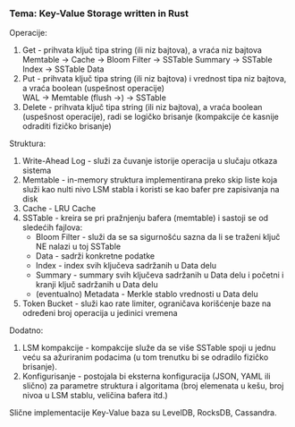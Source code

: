 ### Tema: Key-Value Storage written in Rust

Operacije:
1. Get - prihvata ključ tipa string (ili niz bajtova), a vraća niz bajtova  
Memtable -> Cache -> Bloom Filter -> SSTable Summary -> SSTable Index -> SSTable Data 
2. Put - prihvata ključ tipa string (ili niz bajtova) i vrednost tipa niz bajtova, a vraća boolean (uspešnost operacije)  
WAL -> Memtable (flush ->) -> SSTable
3. Delete - prihvata ključ tipa string (ili niz bajtova), a vraća boolean (uspešnost operacije), radi se logičko brisanje (kompakcije će kasnije odraditi fizičko brisanje)

Struktura:
1. Write-Ahead Log - služi za čuvanje istorije operacija u slučaju otkaza sistema
2. Memtable - in-memory struktura implementirana preko skip liste koja služi kao nulti nivo LSM stabla i koristi se kao bafer pre zapisivanja na disk
3. Cache - LRU Cache
4. SSTable - kreira se pri pražnjenju bafera (memtable) i sastoji se od sledećih fajlova:
    - Bloom Filter - služi da se sa sigurnošću sazna da li se traženi ključ NE nalazi u toj SSTable
    - Data - sadrži konkretne podatke
    - Index - index svih ključeva sadržanih u Data delu
    - Summary - summary svih ključeva sadržanih u Data delu i početni i kranji ključ sadržanih u Data delu
    - (eventualno) Metadata - Merkle stablo vrednosti u Data delu
5. Token Bucket - služi kao rate limiter, ograničava korišćenje baze na određeni broj operacija u jedinici vremena

Dodatno:
1. LSM kompakcije - kompakcije služe da se više SSTable spoji u jednu veću sa ažuriranim podacima (u tom trenutku bi se odradilo fizičko brisanje).
2. Konfigurisanje - postojala bi eksterna konfiguracija (JSON, YAML ili slično) za parametre struktura i algoritama (broj elemenata u kešu, broj nivoa u LSM stablu, veličina bafera itd.)


Slične implementacije Key-Value baza su LevelDB, RocksDB, Cassandra.